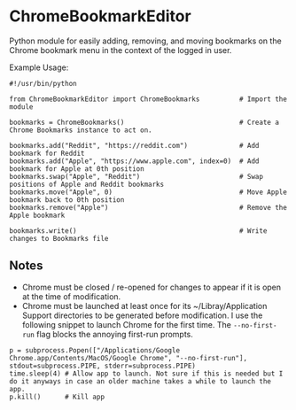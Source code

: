 # ChromeBookmarkEditor
Python module for easily adding, removing, and moving bookmarks on the Chrome bookmark menu in the context of the logged in user.

Example Usage:
```
#!/usr/bin/python

from ChromeBookmarkEditor import ChromeBookmarks          # Import the module

bookmarks = ChromeBookmarks()                             # Create a Chrome Bookmarks instance to act on.

bookmarks.add("Reddit", "https://reddit.com")             # Add bookmark for Reddit
bookmarks.add("Apple", "https://www.apple.com", index=0)  # Add bookmark for Apple at 0th position
bookmarks.swap("Apple", "Reddit")                         # Swap positions of Apple and Reddit bookmarks
bookmarks.move("Apple", 0)                                # Move Apple bookmark back to 0th position
bookmarks.remove("Apple")                                 # Remove the Apple bookmark

bookmarks.write()                                         # Write changes to Bookmarks file

```

## Notes

- Chrome must be closed / re-opened for changes to appear if it is open at the time of modification.
- Chrome must be launched at least once for its ~/Libray/Application Support directories to be generated before modification.
I use the following snippet to launch Chrome for the first time. The `--no-first-run` flag blocks the annoying first-run prompts.
```
p = subprocess.Popen(["/Applications/Google Chrome.app/Contents/MacOS/Google Chrome", "--no-first-run"], stdout=subprocess.PIPE, stderr=subprocess.PIPE)
time.sleep(4) # Allow app to launch. Not sure if this is needed but I do it anyways in case an older machine takes a while to launch the app.
p.kill()      # Kill app

```